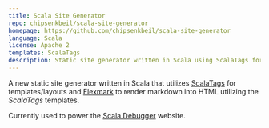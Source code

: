 ```yaml
---
title: Scala Site Generator
repo: chipsenkbeil/scala-site-generator
homepage: https://github.com/chipsenkbeil/scala-site-generator
language: Scala
license: Apache 2
templates: ScalaTags
description: Static site generator written in Scala using ScalaTags for templates and Flexmark for markdown.
---
```


A new static site generator written in Scala that utilizes [ScalaTags](http://www.lihaoyi.com/scalatags/) for templates/layouts and [Flexmark](https://github.com/vsch/flexmark-java) to render markdown into HTML utilizing the _ScalaTags_ templates.

Currently used to power the [Scala Debugger](https://scala-debugger.org) website.

